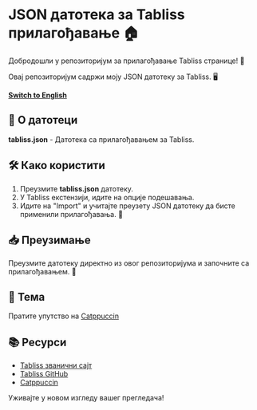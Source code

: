 # JSON датотека за Tabliss прилагођавање 🏠

Добродошли у репозиторијум за прилагођавање Tabliss странице! 🚀

Овај репозиторијум садржи моју JSON датотеку за Tabliss. 🖥️

[**Switch to English**](#tabliss-customization-json)

## 📄 О датотеци

**tabliss.json** - Датотека са прилагођавањем за Tabliss.

## 🛠️ Како користити

1. Преузмите **tabliss.json** датотеку.
2. У Tabliss екстензији, идите на опције подешавања.
3. Идите на "Import" и учитајте преузету JSON датотеку да бисте применили прилагођавања. 🎨

## 📥 Преузимање

Преузмите датотеку директно из овог репозиторијума и започните са прилагођавањем. 🎉

## 🎨 Тема

Пратите упутство на [Catppuccin](https://github.com/catppuccin/firefox)

## 📚 Ресурси

- [Tabliss званични сајт](https://tabliss.io)
- [Tabliss GitHub](https://github.com/joelshepherd/tabliss)
- [Catppuccin](https://github.com/catppuccin)

Уживајте у новом изгледу вашег прегледача!
